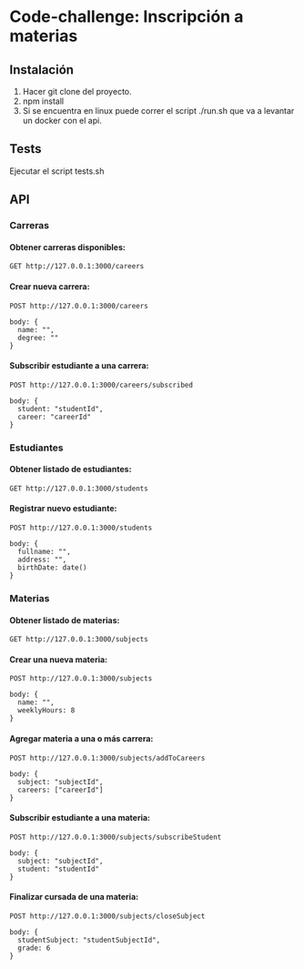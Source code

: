 # Code-challenge: Inscripción a materias

## Instalación

1. Hacer git clone del proyecto.
2. npm install
3. Si se encuentra en linux puede correr el script ./run.sh que va a levantar un docker con el api.

## Tests

Ejecutar el script tests.sh

## API

### Carreras

#### Obtener carreras disponibles:

    GET http://127.0.0.1:3000/careers

#### Crear nueva carrera:

    POST http://127.0.0.1:3000/careers

    body: {
      name: "",
      degree: ""
    }

#### Subscribir estudiante a una carrera:

    POST http://127.0.0.1:3000/careers/subscribed

    body: {
      student: "studentId",
      career: "careerId"
    }

### Estudiantes

#### Obtener listado de estudiantes:

    GET http://127.0.0.1:3000/students

#### Registrar nuevo estudiante:

    POST http://127.0.0.1:3000/students

    body: {
      fullname: "",
      address: "",
      birthDate: date()
    }

### Materias

#### Obtener listado de materias:

    GET http://127.0.0.1:3000/subjects

#### Crear una nueva materia:

    POST http://127.0.0.1:3000/subjects

    body: {
      name: "",
      weeklyHours: 8
    }

#### Agregar materia a una o más carrera:

    POST http://127.0.0.1:3000/subjects/addToCareers

    body: {
      subject: "subjectId",
      careers: ["careerId"]
    }

#### Subscribir estudiante a una materia:

    POST http://127.0.0.1:3000/subjects/subscribeStudent

    body: {
      subject: "subjectId",
      student: "studentId"
    }

#### Finalizar cursada de una materia:

    POST http://127.0.0.1:3000/subjects/closeSubject

    body: {
      studentSubject: "studentSubjectId",
      grade: 6
    }
